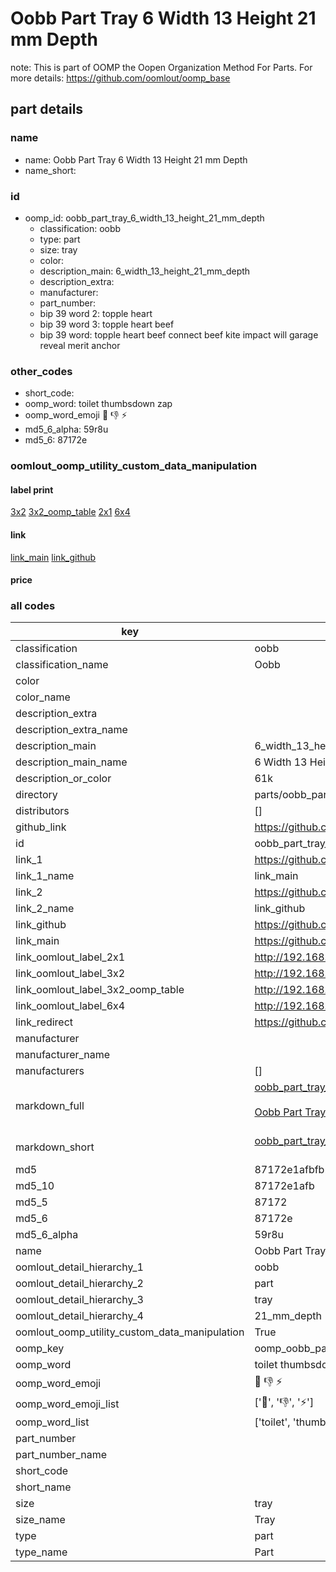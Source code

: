 # Oobb Part Tray 6 Width 13 Height 21 mm Depth  

note: This is part of OOMP the Oopen Organization Method For Parts. For more details: https://github.com/oomlout/oomp_base

##  part details
  







### name
* name: Oobb Part Tray 6 Width 13 Height 21 mm Depth
* name_short: 
### id
* oomp_id: oobb_part_tray_6_width_13_height_21_mm_depth
  * classification: oobb
  * type: part
  * size: tray
  * color: 
  * description_main: 6_width_13_height_21_mm_depth
  * description_extra: 
  * manufacturer: 
  * part_number: 
  * bip 39 word 2: topple heart
  * bip 39 word 3: topple heart beef
  * bip 39 word: topple heart beef connect beef kite impact will garage reveal merit anchor

### other_codes
* short_code: 
* oomp_word: toilet thumbsdown zap
* oomp_word_emoji :toilet: :thumbsdown: :zap:
* md5_6_alpha: 59r8u
* md5_6: 87172e






### oomlout_oomp_utility_custom_data_manipulation
#### label print
[3x2](http://192.168.1.245:1112/?label=oomp%2059r8u)
[3x2_oomp_table](http://192.168.1.108:1112/?label=oomp%2059r8u)
[2x1](http://192.168.1.242:1112/?label=oomp%2059r8u)
[6x4](http://192.168.1.55:1112/?label=oomp%2059r8u)    

#### link

[link_main](https://github.com/oomlout/oomlout_oomp_version_1_messy/tree/main/parts/oobb_part_tray_6_width_13_height_21_mm_depth) [link_github](https://github.com/oomlout/oomlout_oomp_version_1_messy/tree/main/parts/oobb_part_tray_6_width_13_height_21_mm_depth)                             

#### price







### all codes 
| key | value |  
| --- | --- |  
| classification | oobb |  
| classification_name | Oobb |  
| color |  |  
| color_name |  |  
| description_extra |  |  
| description_extra_name |  |  
| description_main | 6_width_13_height_21_mm_depth |  
| description_main_name | 6 Width 13 Height 21 mm Depth |  
| description_or_color | 61k |  
| directory | parts/oobb_part_tray_6_width_13_height_21_mm_depth |  
| distributors | [] |  
| github_link | https://github.com/oomlout/oomlout_oomp_part_src/tree/main/parts/oobb_part_tray_6_width_13_height_21_mm_depth |  
| id | oobb_part_tray_6_width_13_height_21_mm_depth |  
| link_1 | https://github.com/oomlout/oomlout_oomp_version_1_messy/tree/main/parts/oobb_part_tray_6_width_13_height_21_mm_depth |  
| link_1_name | link_main |  
| link_2 | https://github.com/oomlout/oomlout_oomp_version_1_messy/tree/main/parts/oobb_part_tray_6_width_13_height_21_mm_depth |  
| link_2_name | link_github |  
| link_github | https://github.com/oomlout/oomlout_oomp_version_1_messy/tree/main/parts/oobb_part_tray_6_width_13_height_21_mm_depth |  
| link_main | https://github.com/oomlout/oomlout_oomp_version_1_messy/tree/main/parts/oobb_part_tray_6_width_13_height_21_mm_depth |  
| link_oomlout_label_2x1 | http://192.168.1.242:1112/?label=oomp%2059r8u |  
| link_oomlout_label_3x2 | http://192.168.1.245:1112/?label=oomp%2059r8u |  
| link_oomlout_label_3x2_oomp_table | http://192.168.1.108:1112/?label=oomp%2059r8u |  
| link_oomlout_label_6x4 | http://192.168.1.55:1112/?label=oomp%2059r8u |  
| link_redirect | https://github.com/oomlout/oomlout_oomp_version_1_messy/tree/main/parts/oobb_part_tray_6_width_13_height_21_mm_depth |  
| manufacturer |  |  
| manufacturer_name |  |  
| manufacturers | [] |  
| markdown_full | [oobb_part_tray_6_width_13_height_21_mm_depth](none)<br>[](none)<br>[Oobb Part Tray 6 Width 13 Height 21 Mm Depth](none)<br><br> |  
| markdown_short | [oobb_part_tray_6_width_13_height_21_mm_depth](none)<br><br> |  
| md5 | 87172e1afbfb2e39ec8a02f2281a9729 |  
| md5_10 | 87172e1afb |  
| md5_5 | 87172 |  
| md5_6 | 87172e |  
| md5_6_alpha | 59r8u |  
| name | Oobb Part Tray 6 Width 13 Height 21 mm Depth |  
| oomlout_detail_hierarchy_1 | oobb |  
| oomlout_detail_hierarchy_2 | part |  
| oomlout_detail_hierarchy_3 | tray |  
| oomlout_detail_hierarchy_4 | 21_mm_depth |  
| oomlout_oomp_utility_custom_data_manipulation | True |  
| oomp_key | oomp_oobb_part_tray_6_width_13_height_21_mm_depth |  
| oomp_word | toilet thumbsdown zap |  
| oomp_word_emoji | :toilet: :thumbsdown: :zap: |  
| oomp_word_emoji_list | [':toilet:', ':thumbsdown:', ':zap:'] |  
| oomp_word_list | ['toilet', 'thumbsdown', 'zap'] |  
| part_number |  |  
| part_number_name |  |  
| short_code |  |  
| short_name |  |  
| size | tray |  
| size_name | Tray |  
| type | part |  
| type_name | Part |  
